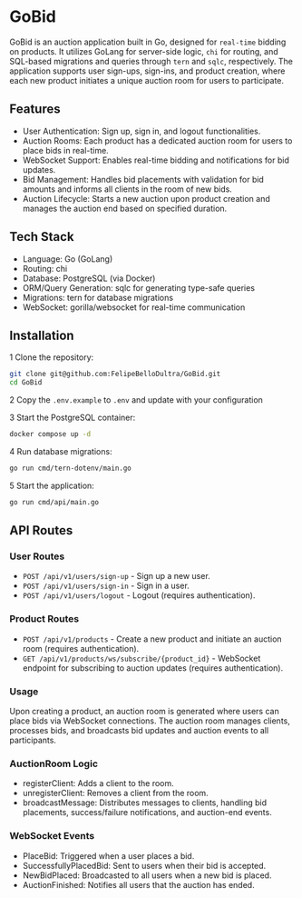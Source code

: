 # GoBid

GoBid is an auction application built in Go, designed for `real-time` bidding on products. It utilizes GoLang for server-side logic, `chi` for routing, and SQL-based migrations and queries through `tern` and `sqlc`, respectively. The application supports user sign-ups, sign-ins, and product creation, where each new product initiates a unique auction room for users to participate.

## Features

- User Authentication: Sign up, sign in, and logout functionalities.
- Auction Rooms: Each product has a dedicated auction room for users to place bids in real-time.
- WebSocket Support: Enables real-time bidding and notifications for bid updates.
- Bid Management: Handles bid placements with validation for bid amounts and informs all clients in the room of new bids.
- Auction Lifecycle: Starts a new auction upon product creation and manages the auction end based on specified duration.

## Tech Stack

- Language: Go (GoLang)
- Routing: chi
- Database: PostgreSQL (via Docker)
- ORM/Query Generation: sqlc for generating type-safe queries
- Migrations: tern for database migrations
- WebSocket: gorilla/websocket for real-time communication

## Installation

1 Clone the repository:

```bash
git clone git@github.com:FelipeBelloDultra/GoBid.git
cd GoBid
```

2 Copy the `.env.example` to `.env` and update with your configuration

3 Start the PostgreSQL container:

```bash
docker compose up -d
```

4 Run database migrations:

```bash
go run cmd/tern-dotenv/main.go
```

5 Start the application:

```bash
go run cmd/api/main.go
```

## API Routes

### User Routes

- `POST /api/v1/users/sign-up` - Sign up a new user.
- `POST /api/v1/users/sign-in` - Sign in a user.
- `POST /api/v1/users/logout` - Logout (requires authentication).

### Product Routes

- `POST /api/v1/products` - Create a new product and initiate an auction room (requires authentication).
- `GET /api/v1/products/ws/subscribe/{product_id}` - WebSocket endpoint for subscribing to auction updates (requires authentication).

### Usage

Upon creating a product, an auction room is generated where users can place bids via WebSocket connections. The auction room manages clients, processes bids, and broadcasts bid updates and auction events to all participants.

### AuctionRoom Logic

- registerClient: Adds a client to the room.
- unregisterClient: Removes a client from the room.
- broadcastMessage: Distributes messages to clients, handling bid placements, success/failure notifications, and auction-end events.

### WebSocket Events

- PlaceBid: Triggered when a user places a bid.
- SuccessfullyPlacedBid: Sent to users when their bid is accepted.
- NewBidPlaced: Broadcasted to all users when a new bid is placed.
- AuctionFinished: Notifies all users that the auction has ended.

